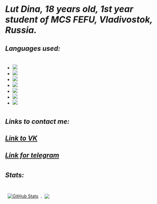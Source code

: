 
# _Lut Dina, 18 years old, 1st year student of MCS FEFU, Vladivostok, Russia._
## _Languages used:_
#
* <img src="https://img.shields.io/badge/Python-DEB887?style=for-the-badge&logo=python&logoColor=white" />

* <img src="https://img.shields.io/badge/Flutter-DEB887.svg?&style=for-the-badge&logo=Flutter&logoColor=442300" />
* <img src="https://img.shields.io/badge/c-DEB887.svg?&style=for-the-badge&logo=c-sharp&logoColor=442300"/>
* <img src="https://img.shields.io/badge/c++%20-DEB887.svg?&style=for-the-badge&logo=c%2B%2B&ogoColor=442300"/>
* <img src="https://img.shields.io/badge/c%20-DEB887.svg?&style=for-the-badge&logo=c&logoColor=442300"/>
* <img src="https://img.shields.io/badge/dart-DEB887.svg?&style=for-the-badge&logo=dart&logoColor=442300"/>
* <img src="https://img.shields.io/badge/Matlab-DEB887?style=for-the-badge&logo=&logoColor=black" />

#
## _Links to contact me:_

## [_Link to VK_](https://vk.com/naomi_des04)

## [_Link for telegram_](https://t.me/qmmmtt)
#
## _Stats:_
#
<a href="https://github.com/braydoncoyer">
  <img align="center" style="margin:0.5rem" src="https://github-readme-stats.vercel.app/api?username=AreHumphrey&show_icons=true&line_height=30&count_private=true&title_color=442300&text_color=442300&icon_color=8B4513&bg_color=CDB38B" alt="GitHub Stats" />
</a>

<a href="https://github.com/braydoncoyer">
  <img align="center" style="margin:0.5rem" src="https://github-readme-stats.vercel.app/api/top-langs/?username=AreHumphrey&hide=html,css&title_color=442300&text_color=442300&icon_color=CDB38B&bg_color=CDB38B" />
</a>

# 
